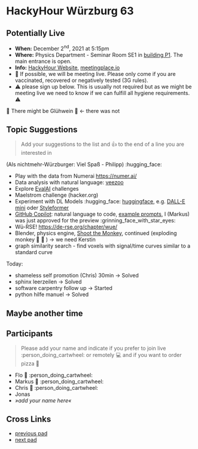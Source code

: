 # HackyHour Würzburg 63

## Potentially Live
 - **When:** December 2<sup>nd</sup>, 2021 at 5:15pm 
 - **Where:** Physics Department - Seminar Room SE1 in [building P1](https://wueaddress.uni-wuerzburg.de/search/map/3612). The main entrance is open.
 - **Info:** [HackyHour Website](http://hackyhour.github.io/Wuerzburg/), [meetingplace.io](https://meetingplace.io/hackyhour-wue)
 - :vertical_traffic_light: If possible, we will be meeting live. Please only come if you are vaccinated, recovered or negatively tested (3G rules).
 - :warning: please sign up below. This is usually not required but as we might be meeting live we need to know if we can fulfill all hygiene requirements. :warning: 

:wine_glass: There might be Glühwein :wine_glass: &larr; there was not

## Topic Suggestions
> Add your suggestions to the list and :+1: to the end of a line you are interested in
 
(Als nichtmehr-Würzburger: Viel Spaß - Philipp) :hugging_face: 
 
 - Play with the data from Numerai https://numer.ai/
 - Data analysis with natural language: [veezoo](https://www.veezoo.com/)
 - Explore [EvalAI](https://eval.ai) challenges
 - Maelstrom challenge (hacker.org)
 - Experiment with DL Models :hugging_face: [huggingface](https://huggingface.co/), e.g. [DALL-E mini](https://huggingface.co/spaces/flax-community/dalle-mini) oder [Styleformer](https://gist.github.com/simecek/5aca86f6b7189db87fade33ca1b1d733)
 - [GitHub Copilot](https://copilot.github.com/): natural language to code, [example prompts](https://gist.github.com/cassidoo/6101ef0657665683b787aab5ae9465f4), I (Markus) was just approved for the preview :grinning_face_with_star_eyes: 
 - Wü-RSE! https://de-rse.org/chapter/wue/
 - Blender, physics engine, [Shoot the Monkey](https://www.youtube.com/watch?v=0jGZnMf3rPo), continued (exploding monkey :hear_no_evil: :exploding_head: ) &rarr; we need Kerstin
 - graph similarity search - find voxels with signal/time curves similar to a standard curve 
 
Today:
 - shameless self promotion (Chris) 30min -> Solved
 - sphinx leerzeilen -> Solved
 - software carpentry follow up -> Started
 - python hilfe manuel -> Solved

## Maybe another time


## Participants
> Please add your name and indicate if you prefer to join live :person_doing_cartwheel: or remotely :computer: and if you want to order pizza :pizza: 
 - Flo :pizza: :person_doing_cartwheel:
 - Markus :pizza: :person_doing_cartwheel:
 - Chris :pizza: :person_doing_cartwheel: 
 - Jonas
 - *»add your name here«*
 
## Cross Links
 - [previous pad](https://hackyhour.github.io/Wuerzburg/pad_archive/HackyHour_Wuerzburg_62)
 - [next pad](https://hackyhour.github.io/Wuerzburg/pad_archive/HackyHour_Wuerzburg_64)
